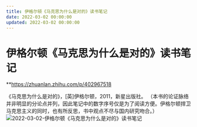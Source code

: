 ```yaml
---
title: 伊格尔顿《马克思为什么是对的》读书笔记
date: 2022-03-02 00:00:00
updated: 2022-03-02 00:00:00
---
```



# 伊格尔顿《马克思为什么是对的》读书笔记




**https://zhuanlan.zhihu.com/p/402967518






《马克思为什么是对的》，[英]伊格尔顿，2011，新星出版社。
（本书的论证脉络并非明显的分论点并列，因此笔记中的数字序号仅是为了阅读方便。伊格尔顿捍卫马克思主义的同时，也有所反思，书中观点不尽与国内研究吻合。）
![2022-03-02-伊格尔顿《马克思为什么是对的》读书笔记](assets/2022-03-02-伊格尔顿《马克思为什么是对的》读书笔记.jpeg)

